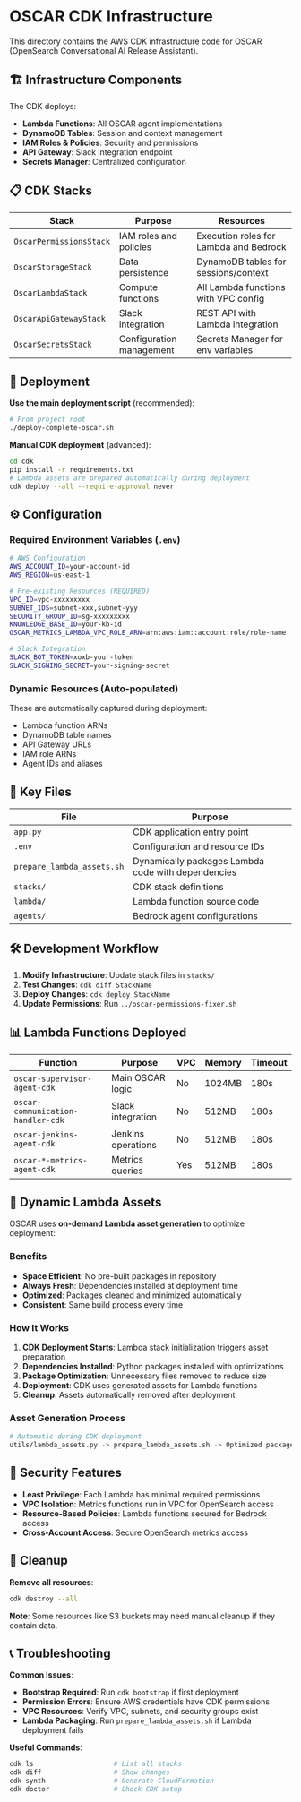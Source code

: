 # OSCAR CDK Infrastructure

This directory contains the AWS CDK infrastructure code for OSCAR (OpenSearch Conversational AI Release Assistant).

## 🏗️ Infrastructure Components

The CDK deploys:
- **Lambda Functions**: All OSCAR agent implementations
- **DynamoDB Tables**: Session and context management
- **IAM Roles & Policies**: Security and permissions
- **API Gateway**: Slack integration endpoint
- **Secrets Manager**: Centralized configuration

## 📋 CDK Stacks

| Stack | Purpose | Resources |
|-------|---------|-----------|
| `OscarPermissionsStack` | IAM roles and policies | Execution roles for Lambda and Bedrock |
| `OscarStorageStack` | Data persistence | DynamoDB tables for sessions/context |
| `OscarLambdaStack` | Compute functions | All Lambda functions with VPC config |
| `OscarApiGatewayStack` | Slack integration | REST API with Lambda integration |
| `OscarSecretsStack` | Configuration management | Secrets Manager for env variables |

## 🚀 Deployment

**Use the main deployment script** (recommended):
```bash
# From project root
./deploy-complete-oscar.sh
```

**Manual CDK deployment** (advanced):
```bash
cd cdk
pip install -r requirements.txt
# Lambda assets are prepared automatically during deployment
cdk deploy --all --require-approval never
```

## ⚙️ Configuration

### Required Environment Variables (`.env`)
```bash
# AWS Configuration
AWS_ACCOUNT_ID=your-account-id
AWS_REGION=us-east-1

# Pre-existing Resources (REQUIRED)
VPC_ID=vpc-xxxxxxxxx
SUBNET_IDS=subnet-xxx,subnet-yyy
SECURITY_GROUP_ID=sg-xxxxxxxxx
KNOWLEDGE_BASE_ID=your-kb-id
OSCAR_METRICS_LAMBDA_VPC_ROLE_ARN=arn:aws:iam::account:role/role-name

# Slack Integration
SLACK_BOT_TOKEN=xoxb-your-token
SLACK_SIGNING_SECRET=your-signing-secret
```

### Dynamic Resources (Auto-populated)
These are automatically captured during deployment:
- Lambda function ARNs
- DynamoDB table names
- API Gateway URLs
- IAM role ARNs
- Agent IDs and aliases

## 🔧 Key Files

| File | Purpose |
|------|---------|
| `app.py` | CDK application entry point |
| `.env` | Configuration and resource IDs |
| `prepare_lambda_assets.sh` | Dynamically packages Lambda code with dependencies |
| `stacks/` | CDK stack definitions |
| `lambda/` | Lambda function source code |
| `agents/` | Bedrock agent configurations |

## 🛠️ Development Workflow

1. **Modify Infrastructure**: Update stack files in `stacks/`
2. **Test Changes**: `cdk diff StackName`
3. **Deploy Changes**: `cdk deploy StackName`
4. **Update Permissions**: Run `../oscar-permissions-fixer.sh`

## 📊 Lambda Functions Deployed

| Function | Purpose | VPC | Memory | Timeout |
|----------|---------|-----|--------|---------|
| `oscar-supervisor-agent-cdk` | Main OSCAR logic | No | 1024MB | 180s |
| `oscar-communication-handler-cdk` | Slack integration | No | 512MB | 180s |
| `oscar-jenkins-agent-cdk` | Jenkins operations | No | 512MB | 180s |
| `oscar-*-metrics-agent-cdk` | Metrics queries | Yes | 512MB | 180s |

## 🚀 Dynamic Lambda Assets

OSCAR uses **on-demand Lambda asset generation** to optimize deployment:

### Benefits
- **Space Efficient**: No pre-built packages in repository
- **Always Fresh**: Dependencies installed at deployment time
- **Optimized**: Packages cleaned and minimized automatically
- **Consistent**: Same build process every time

### How It Works
1. **CDK Deployment Starts**: Lambda stack initialization triggers asset preparation
2. **Dependencies Installed**: Python packages installed with optimizations
3. **Package Optimization**: Unnecessary files removed to reduce size
4. **Deployment**: CDK uses generated assets for Lambda functions
5. **Cleanup**: Assets automatically removed after deployment

### Asset Generation Process
```bash
# Automatic during CDK deployment
utils/lambda_assets.py -> prepare_lambda_assets.sh -> Optimized packages
```

## 🔐 Security Features

- **Least Privilege**: Each Lambda has minimal required permissions
- **VPC Isolation**: Metrics functions run in VPC for OpenSearch access
- **Resource-Based Policies**: Lambda functions secured for Bedrock access
- **Cross-Account Access**: Secure OpenSearch metrics access

## 🧹 Cleanup

**Remove all resources**:
```bash
cdk destroy --all
```

**Note**: Some resources like S3 buckets may need manual cleanup if they contain data.

## 📞 Troubleshooting

**Common Issues**:
- **Bootstrap Required**: Run `cdk bootstrap` if first deployment
- **Permission Errors**: Ensure AWS credentials have CDK permissions
- **VPC Resources**: Verify VPC, subnets, and security groups exist
- **Lambda Packaging**: Run `prepare_lambda_assets.sh` if Lambda deployment fails

**Useful Commands**:
```bash
cdk ls                    # List all stacks
cdk diff                  # Show changes
cdk synth                 # Generate CloudFormation
cdk doctor                # Check CDK setup
```